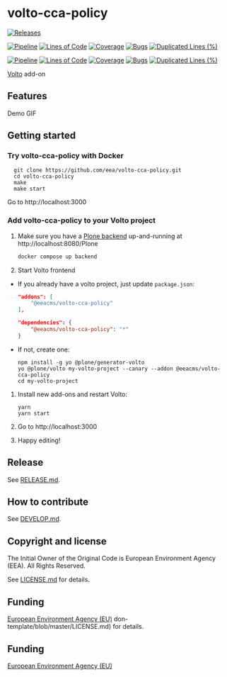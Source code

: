# volto-cca-policy

[![Releases](https://img.shields.io/github/v/release/eea/volto-cca-policy)](https://github.com/eea/volto-cca-policy/releases)

[![Pipeline](https://ci.eionet.europa.eu/buildStatus/icon?job=volto-addons%2Fvolto-cca-policy%2Fmaster&subject=master)](https://ci.eionet.europa.eu/view/Github/job/volto-addons/job/volto-cca-policy/job/master/display/redirect)
[![Lines of Code](https://sonarqube.eea.europa.eu/api/project_badges/measure?project=volto-cca-policy-master&metric=ncloc)](https://sonarqube.eea.europa.eu/dashboard?id=volto-cca-policy-master)
[![Coverage](https://sonarqube.eea.europa.eu/api/project_badges/measure?project=volto-cca-policy-master&metric=coverage)](https://sonarqube.eea.europa.eu/dashboard?id=volto-cca-policy-master)
[![Bugs](https://sonarqube.eea.europa.eu/api/project_badges/measure?project=volto-cca-policy-master&metric=bugs)](https://sonarqube.eea.europa.eu/dashboard?id=volto-cca-policy-master)
[![Duplicated Lines (%)](https://sonarqube.eea.europa.eu/api/project_badges/measure?project=volto-cca-policy-master&metric=duplicated_lines_density)](https://sonarqube.eea.europa.eu/dashboard?id=volto-cca-policy-master)

[![Pipeline](https://ci.eionet.europa.eu/buildStatus/icon?job=volto-addons%2Fvolto-cca-policy%2Fdevelop&subject=develop)](https://ci.eionet.europa.eu/view/Github/job/volto-addons/job/volto-cca-policy/job/develop/display/redirect)
[![Lines of Code](https://sonarqube.eea.europa.eu/api/project_badges/measure?project=volto-cca-policy-develop&metric=ncloc)](https://sonarqube.eea.europa.eu/dashboard?id=volto-cca-policy-develop)
[![Coverage](https://sonarqube.eea.europa.eu/api/project_badges/measure?project=volto-cca-policy-develop&metric=coverage)](https://sonarqube.eea.europa.eu/dashboard?id=volto-cca-policy-develop)
[![Bugs](https://sonarqube.eea.europa.eu/api/project_badges/measure?project=volto-cca-policy-develop&metric=bugs)](https://sonarqube.eea.europa.eu/dashboard?id=volto-cca-policy-develop)
[![Duplicated Lines (%)](https://sonarqube.eea.europa.eu/api/project_badges/measure?project=volto-cca-policy-develop&metric=duplicated_lines_density)](https://sonarqube.eea.europa.eu/dashboard?id=volto-cca-policy-develop)


[Volto](https://github.com/plone/volto) add-on

## Features

Demo GIF

## Getting started

### Try volto-cca-policy with Docker

      git clone https://github.com/eea/volto-cca-policy.git
      cd volto-cca-policy
      make
      make start

Go to http://localhost:3000

### Add volto-cca-policy to your Volto project

1. Make sure you have a [Plone backend](https://plone.org/download) up-and-running at http://localhost:8080/Plone

   ```Bash
   docker compose up backend
   ```

1. Start Volto frontend

* If you already have a volto project, just update `package.json`:

   ```JSON
   "addons": [
       "@eeacms/volto-cca-policy"
   ],

   "dependencies": {
       "@eeacms/volto-cca-policy": "*"
   }
   ```

* If not, create one:

   ```
   npm install -g yo @plone/generator-volto
   yo @plone/volto my-volto-project --canary --addon @eeacms/volto-cca-policy
   cd my-volto-project
   ```

1. Install new add-ons and restart Volto:

   ```
   yarn
   yarn start
   ```

1. Go to http://localhost:3000

1. Happy editing!

## Release

See [RELEASE.md](https://github.com/eea/volto-cca-policy/blob/master/RELEASE.md).

## How to contribute

See [DEVELOP.md](https://github.com/eea/volto-cca-policy/blob/master/DEVELOP.md).

## Copyright and license

The Initial Owner of the Original Code is European Environment Agency (EEA).
All Rights Reserved.

See [LICENSE.md](https://github.com/eea/volto-cca-policy/blob/master/LICENSE.md) for details.

## Funding

[European Environment Agency (EU)](http://eea.europa.eu)
don-template/blob/master/LICENSE.md) for details.

## Funding

[European Environment Agency (EU)](http://eea.europa.eu)

